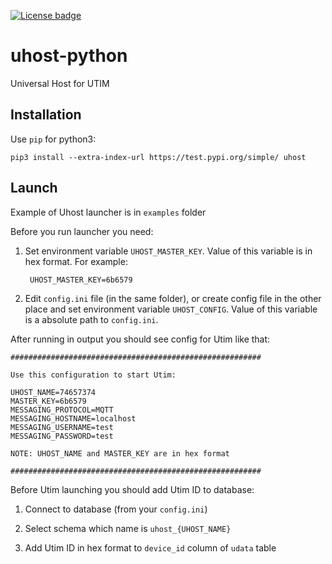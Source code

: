[![License badge](https://img.shields.io/badge/license-Apache2-orange.svg)](http://www.apache.org/licenses/LICENSE-2.0)

# uhost-python
Universal Host for UTIM

## Installation

Use `pip` for python3:

    pip3 install --extra-index-url https://test.pypi.org/simple/ uhost

## Launch

Example of Uhost launcher is in `examples` folder

Before you run launcher you need:

1. Set environment variable `UHOST_MASTER_KEY`. Value of this variable is in hex format. For example:

        UHOST_MASTER_KEY=6b6579       

1. Edit `config.ini` file (in the same folder), or create config file in the other place and set environment variable `UHOST_CONFIG`. Value of this variable is a absolute path to `config.ini`.


After running in output you should see config for Utim like that:

    ########################################################
       
    Use this configuration to start Utim:
    
    UHOST_NAME=74657374
    MASTER_KEY=6b6579
    MESSAGING_PROTOCOL=MQTT
    MESSAGING_HOSTNAME=localhost
    MESSAGING_USERNAME=test
    MESSAGING_PASSWORD=test
        
    NOTE: UHOST_NAME and MASTER_KEY are in hex format
        
    ########################################################
    
Before Utim launching you should add Utim ID to database:

1. Connect to database (from your `config.ini`)

1. Select schema which name is `uhost_{UHOST_NAME}`

1. Add Utim ID in hex format to `device_id` column of `udata` table